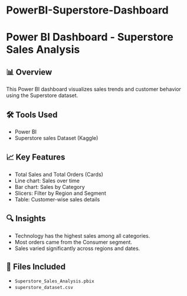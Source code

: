 # PowerBI-Superstore-Dashboard

# Power BI Dashboard - Superstore Sales Analysis

## 📊 Overview
This Power BI dashboard visualizes sales trends and customer behavior using the Superstore dataset.

## 🛠 Tools Used
- Power BI
- Superstore sales Dataset (Kaggle)

## 📈 Key Features
- Total Sales and Total Orders (Cards)
- Line chart: Sales over time
- Bar chart: Sales by Category
- Slicers: Filter by Region and Segment
- Table: Customer-wise sales details

## 🔍 Insights
- Technology has the highest sales among all categories.
- Most orders came from the Consumer segment.
- Sales varied significantly across regions and dates.

## 🧾 Files Included
- `Superstore_Sales_Analysis.pbix`
- `superstore_dataset.csv`
